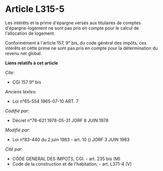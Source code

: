 # Article L315-5

Les intérêts et la prime d'épargne versés aux titulaires de comptes d'épargne-logement ne sont pas pris en compte pour le
calcul de l'allocation de logement.

Conformément à l'article 157, 9° bis, du code général des impôts, ces intérêts et cette prime ne sont pas pris en compte pour
la détermination du revenu net global.

**Liens relatifs à cet article**

_Cite_:

  - CGI 157 9° bis

_Anciens textes_:

  - Loi n°65-554 1965-07-10 ART. 7

_Codifié par_:

  - Décret n°78-621 1978-05-31 JORF 8 JUIN 1978

_Modifié par_:

  - Loi n°83-440 du 2 juin 1983 - art. 10 () JORF 3 JUIN 1983

_Cité par_:

  - CODE GENERAL DES IMPOTS, CGI. - art. 235 bis (M)
  - Code de la construction et de l'habitation. - art. L371-4 (V)
